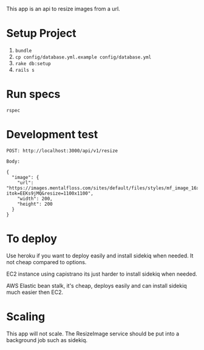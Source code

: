 This app is an api to resize images from a url.

# Setup Project

 1. `bundle`
 2. `cp config/database.yml.example config/database.yml`
 3. `rake db:setup`
 4. `rails s`

# Run specs
`rspec`

# Development test

```
POST: http://localhost:3000/api/v1/resize

Body:

{
  "image": {
    "url": "https://images.mentalfloss.com/sites/default/files/styles/mf_image_16x9/public/olly_0_0.jpg?itok=EEKs9jMQ&resize=1100x1100",
    "width": 200,
    "height": 200
  }
}
```

# To deploy

Use heroku if you want to deploy easily and install sidekiq when needed. It not cheap compared to options.

EC2 instance using capistrano its just harder to install sidekiq when needed.

AWS Elastic bean stalk, it's cheap, deploys easily and can install sidekiq much easier then EC2.

# Scaling

This app will not scale. The ResizeImage service should be put
into a background job such as sidekiq.
